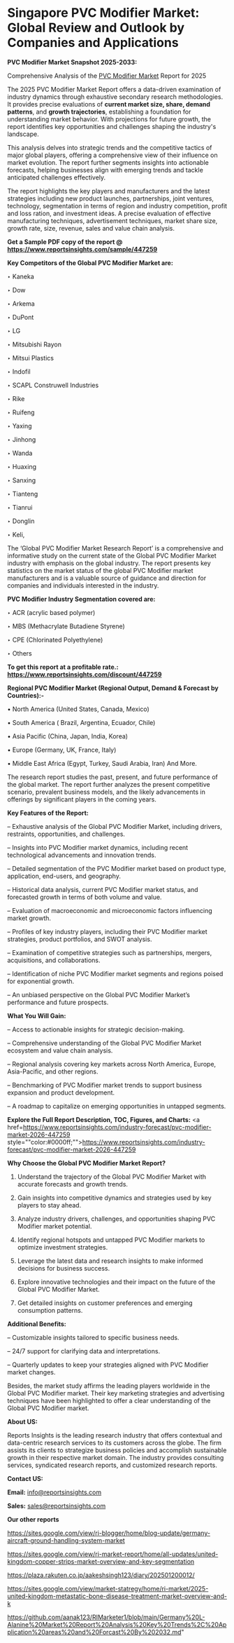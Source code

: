 # Singapore PVC Modifier Market: Global Review and Outlook by Companies and Applications

<strong>PVC Modifier Market Snapshot 2025-2033:</strong>

Comprehensive Analysis of the <a href=https://www.reportsinsights.com/sample/447259>PVC Modifier Market</a> Report for 2025

The 2025 PVC Modifier Market Report offers a data-driven examination of industry dynamics through exhaustive secondary research methodologies. It provides precise evaluations of <strong>current market size, share, demand patterns</strong>, and <strong>growth trajectories</strong>, establishing a foundation for understanding market behavior. With projections for future growth, the report identifies key opportunities and challenges shaping the industry's landscape.

This analysis delves into strategic trends and the competitive tactics of major global players, offering a comprehensive view of their influence on market evolution. The report further segments insights into actionable forecasts, helping businesses align with emerging trends and tackle anticipated challenges effectively.

The report highlights the key players and manufacturers and the latest strategies including new product launches, partnerships, joint ventures, technology, segmentation in terms of region and industry competition, profit and loss ration, and investment ideas. A precise evaluation of effective manufacturing techniques, advertisement techniques, market share size, growth rate, size, revenue, sales and value chain analysis.

<strong>Get a Sample PDF copy of the report @ <a href=https://www.reportsinsights.com/sample/447259 style=color:#0000ff;>https://www.reportsinsights.com/sample/447259</a></strong>

<strong>Key Competitors of the Global PVC Modifier Market are:</strong>

‣ Kaneka

‣ Dow

‣ Arkema

‣ DuPont

‣ LG

‣ Mitsubishi Rayon

‣ Mitsui Plastics

‣ Indofil

‣ SCAPL Construwell Industries

‣ Rike

‣ Ruifeng

‣ Yaxing

‣ Jinhong

‣ Wanda

‣ Huaxing

‣ Sanxing

‣ Tianteng

‣ Tianrui

‣ Donglin

‣ Keli,

The ‘Global PVC Modifier Market Research Report’ is a comprehensive and informative study on the current state of the Global PVC Modifier Market industry with emphasis on the global industry. The report presents key statistics on the market status of the global PVC Modifier market manufacturers and is a valuable source of guidance and direction for companies and individuals interested in the industry.

<strong>PVC Modifier Industry Segmentation covered are:</strong>

‣ ACR (acrylic based polymer)

‣ MBS (Methacrylate Butadiene Styrene)

‣ CPE (Chlorinated Polyethylene)

‣ Others

<strong>To get this report at a profitable rate.: <a href=https://www.reportsinsights.com/discount/447259 style=color:#0000ff;>https://www.reportsinsights.com/discount/447259</a></strong>

<strong>Regional PVC Modifier Market (Regional Output, Demand &amp; Forecast by Countries):-</strong>

• North America (United States, Canada, Mexico)

• South America ( Brazil, Argentina, Ecuador, Chile)

• Asia Pacific (China, Japan, India, Korea)

• Europe (Germany, UK, France, Italy)

• Middle East Africa (Egypt, Turkey, Saudi Arabia, Iran) And More.

The research report studies the past, present, and future performance of the global market. The report further analyzes the present competitive scenario, prevalent business models, and the likely advancements in offerings by significant players in the coming years.

<strong>Key Features of the Report:</strong>

– Exhaustive analysis of the Global PVC Modifier Market, including drivers, restraints, opportunities, and challenges.

– Insights into PVC Modifier market dynamics, including recent technological advancements and innovation trends.

– Detailed segmentation of the PVC Modifier market based on product type, application, end-users, and geography.

– Historical data analysis, current PVC Modifier market status, and forecasted growth in terms of both volume and value.

– Evaluation of macroeconomic and microeconomic factors influencing market growth.

– Profiles of key industry players, including their PVC Modifier market strategies, product portfolios, and SWOT analysis.

– Examination of competitive strategies such as partnerships, mergers, acquisitions, and collaborations.

– Identification of niche PVC Modifier market segments and regions poised for exponential growth.

– An unbiased perspective on the Global PVC Modifier Market’s performance and future prospects.

<strong>What You Will Gain:</strong>

– Access to actionable insights for strategic decision-making.

– Comprehensive understanding of the Global PVC Modifier Market ecosystem and value chain analysis.

– Regional analysis covering key markets across North America, Europe, Asia-Pacific, and other regions.

– Benchmarking of PVC Modifier market trends to support business expansion and product development.

– A roadmap to capitalize on emerging opportunities in untapped segments.

<strong>Explore the Full Report Description, TOC, Figures, and Charts:</strong>
<a href=https://www.reportsinsights.com/industry-forecast/pvc-modifier-market-2026-447259 style=""color:#0000ff;"">https://www.reportsinsights.com/industry-forecast/pvc-modifier-market-2026-447259</a>

<strong>Why Choose the Global PVC Modifier Market Report?</strong>

1. Understand the trajectory of the Global PVC Modifier Market with accurate forecasts and growth trends.

2. Gain insights into competitive dynamics and strategies used by key players to stay ahead.

3. Analyze industry drivers, challenges, and opportunities shaping PVC Modifier market potential.

4. Identify regional hotspots and untapped PVC Modifier markets to optimize investment strategies.

5. Leverage the latest data and research insights to make informed decisions for business success.

6. Explore innovative technologies and their impact on the future of the Global PVC Modifier Market.

7. Get detailed insights on customer preferences and emerging consumption patterns.

<strong>Additional Benefits:</strong>

– Customizable insights tailored to specific business needs.

– 24/7 support for clarifying data and interpretations.

– Quarterly updates to keep your strategies aligned with PVC Modifier market changes.

Besides, the market study affirms the leading players worldwide in the Global PVC Modifier market. Their key marketing strategies and advertising techniques have been highlighted to offer a clear understanding of the Global PVC Modifier market.

<strong><strong>About US</strong>:</strong>

Reports Insights is the leading research industry that offers contextual and data-centric research services to its customers across the globe. The firm assists its clients to strategize business policies and accomplish sustainable growth in their respective market domain. The industry provides consulting services, syndicated research reports, and customized research reports.

<strong>Contact US:</strong>

<p class=><b>Email:</b> <a href=mailto:info@reportsinsights.com>info@reportsinsights.com</a></p>
<p class=><b>Sales:</b> <a href=mailto:sales@reportsinsights.com>sales@reportsinsights.com</a></p>

<strong>Our other reports</strong>

<a href=https://sites.google.com/view/ri-blogger/home/blog-update/germany-aircraft-ground-handling-system-market>https://sites.google.com/view/ri-blogger/home/blog-update/germany-aircraft-ground-handling-system-market</a>

<a href=https://sites.google.com/view/ri-market-report/home/all-updates/united-kingdom-copper-strips-market-overview-and-key-segmentation>https://sites.google.com/view/ri-market-report/home/all-updates/united-kingdom-copper-strips-market-overview-and-key-segmentation</a>

<a href=https://plaza.rakuten.co.jp/aakeshsingh123/diary/202501200012/>https://plaza.rakuten.co.jp/aakeshsingh123/diary/202501200012/</a>

<a href=https://sites.google.com/view/market-statregy/home/ri-market/2025-united-kingdom-metastatic-bone-disease-treatment-market-overview-and-k>https://sites.google.com/view/market-statregy/home/ri-market/2025-united-kingdom-metastatic-bone-disease-treatment-market-overview-and-k</a>

<a href=https://github.com/aanak123/RIMarketer1/blob/main/Germany%20L-Alanine%20Market%20Report%20Analysis%20Key%20Trends%2C%20Application%20areas%20and%20Forcast%20By%202032.md>https://github.com/aanak123/RIMarketer1/blob/main/Germany%20L-Alanine%20Market%20Report%20Analysis%20Key%20Trends%2C%20Application%20areas%20and%20Forcast%20By%202032.md</a>"
